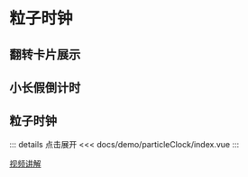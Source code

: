 # 粒子时钟

<script setup>
  import demo from "./index.vue"
import cardTest from "./cardTest.vue"
import festivalCountdown from "./festivalCountdown.vue"

</script>

## 翻转卡片展示

<cardTest/>

## 小长假倒计时

<festivalCountdown/>

## 粒子时钟

<demo ></demo>

::: details 点击展开
<<< docs/demo/particleClock/index.vue
:::

[视频讲解](https://www.douyin.com/video/7238231456416402748)
